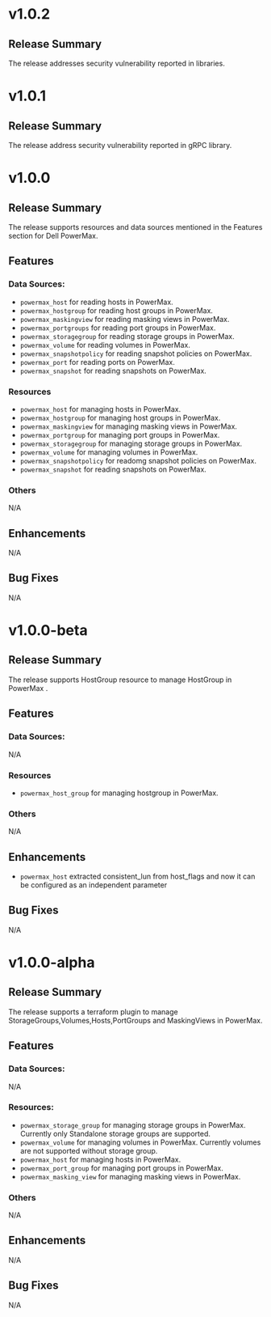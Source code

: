 <!--
# Copyright (c) 2023 Dell Inc., or its subsidiaries. All Rights Reserved.
#
# Licensed under the Mozilla Public License Version 2.0 (the "License");
# you may not use this file except in compliance with the License.
# You may obtain a copy of the License at
#
#     http://mozilla.org/MPL/2.0/
#
# Unless required by applicable law or agreed to in writing, software
# distributed under the License is distributed on an "AS IS" BASIS,
# WITHOUT WARRANTIES OR CONDITIONS OF ANY KIND, either express or implied.
# See the License for the specific language governing permissions and
# limitations under the License.
-->
# v1.0.2
## Release Summary
The release addresses security vulnerability reported in libraries.
# v1.0.1
## Release Summary
The release address security vulnerability reported in gRPC library.
# v1.0.0
## Release Summary
The release supports resources and data sources mentioned in the Features section for Dell PowerMax.
## Features

### Data Sources:
* `powermax_host` for reading hosts in PowerMax.
* `powermax_hostgroup` for reading host groups in PowerMax.
* `powermax_maskingview` for reading masking views in PowerMax.
* `powermax_portgroups` for reading port groups in PowerMax.
* `powermax_storagegroup` for reading storage groups in PowerMax.
* `powermax_volume` for reading volumes in PowerMax.
* `powermax_snapshotpolicy` for reading snapshot policies on PowerMax.
* `powermax_port` for reading ports on PowerMax.
* `powermax_snapshot` for reading snapshots on PowerMax.

### Resources
* `powermax_host` for managing hosts in PowerMax.
* `powermax_hostgroup` for managing host groups in PowerMax.
* `powermax_maskingview` for managing masking views in PowerMax.
* `powermax_portgroup` for managing port groups in PowerMax.
* `powermax_storagegroup` for managing storage groups in PowerMax.
* `powermax_volume` for managing volumes in PowerMax.
* `powermax_snapshotpolicy` for readomg snapshot policies on PowerMax.
* `powermax_snapshot` for reading snapshots on PowerMax.

### Others
N/A

## Enhancements
N/A

## Bug Fixes
N/A


# v1.0.0-beta
## Release Summary
The release supports HostGroup resource to manage HostGroup in PowerMax .
## Features

### Data Sources:
N/A

### Resources
* `powermax_host_group` for managing hostgroup in PowerMax.

### Others
N/A
## Enhancements
* `powermax_host` extracted consistent_lun from host_flags and now it can be configured as an independent parameter

## Bug Fixes
N/A


# v1.0.0-alpha

## Release Summary

The release supports a terraform plugin to manage StorageGroups,Volumes,Hosts,PortGroups and MaskingViews in PowerMax.

## Features

### Data Sources:
N/A

### Resources:
* `powermax_storage_group` for managing storage groups in PowerMax. Currently only Standalone storage groups are supported.
* `powermax_volume` for managing volumes in PowerMax. Currently volumes are not supported without storage group.
* `powermax_host` for managing hosts in PowerMax.
* `powermax_port_group` for managing port groups in PowerMax.
* `powermax_masking_view` for managing masking views in PowerMax.

### Others
N/A

## Enhancements
N/A

## Bug Fixes
N/A